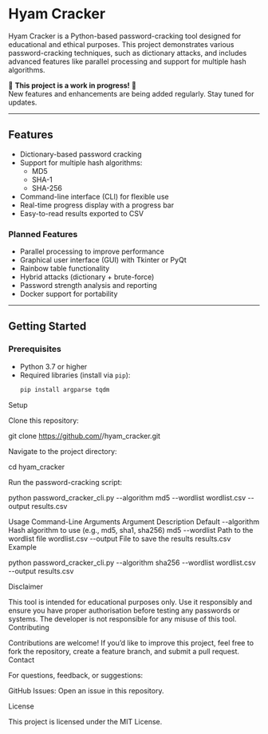 # Hyam Cracker

Hyam Cracker is a Python-based password-cracking tool designed for educational and ethical purposes. This project demonstrates various password-cracking techniques, such as dictionary attacks, and includes advanced features like parallel processing and support for multiple hash algorithms.

🚧 **This project is a work in progress!** 🚧  
New features and enhancements are being added regularly. Stay tuned for updates.

---

## **Features**

- Dictionary-based password cracking
- Support for multiple hash algorithms:
  - MD5
  - SHA-1
  - SHA-256
- Command-line interface (CLI) for flexible use
- Real-time progress display with a progress bar
- Easy-to-read results exported to CSV

### **Planned Features**
- Parallel processing to improve performance
- Graphical user interface (GUI) with Tkinter or PyQt
- Rainbow table functionality
- Hybrid attacks (dictionary + brute-force)
- Password strength analysis and reporting
- Docker support for portability

---

## **Getting Started**

### **Prerequisites**
- Python 3.7 or higher
- Required libraries (install via `pip`):
  ```bash
  pip install argparse tqdm


Setup

Clone this repository:

git clone https://github.com/<yourusername>/hyam_cracker.git

Navigate to the project directory:

cd hyam_cracker

Run the password-cracking script:

python password_cracker_cli.py --algorithm md5 --wordlist wordlist.csv --output results.csv

Usage
Command-Line Arguments
Argument	Description	Default
--algorithm	Hash algorithm to use (e.g., md5, sha1, sha256)	md5
--wordlist	Path to the wordlist file	wordlist.csv
--output	File to save the results	results.csv
Example

python password_cracker_cli.py --algorithm sha256 --wordlist wordlist.csv --output results.csv

Disclaimer

This tool is intended for educational purposes only. Use it responsibly and ensure you have proper authorisation before testing any passwords or systems. The developer is not responsible for any misuse of this tool.
Contributing

Contributions are welcome! If you’d like to improve this project, feel free to fork the repository, create a feature branch, and submit a pull request.
Contact

For questions, feedback, or suggestions:

GitHub Issues: Open an issue in this repository.

License

This project is licensed under the MIT License.
